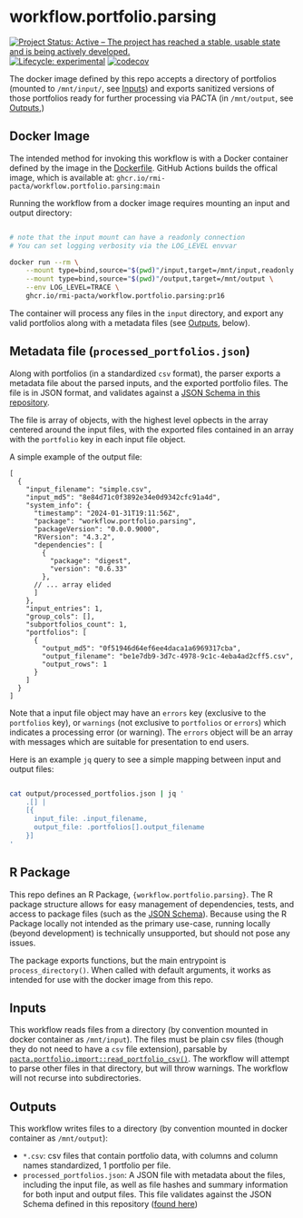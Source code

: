 # workflow.portfolio.parsing
<!-- badges: start -->
[![Project Status: Active – The project has reached a stable, usable state and is being actively developed.](https://www.repostatus.org/badges/latest/active.svg)](https://www.repostatus.org/#active)
[![Lifecycle: experimental](https://img.shields.io/badge/lifecycle-experimental-orange.svg)](https://lifecycle.r-lib.org/articles/stages.html#experimental)
[![codecov](https://codecov.io/gh/RMI-PACTA/workflow.portfolio.parsing/graph/badge.svg?token=ewpls5qPVK)](https://codecov.io/gh/RMI-PACTA/workflow.portfolio.parsing)
<!-- badges: end -->

The docker image defined by this repo accepts a directory of portfolios (mounted to `/mnt/input/`, see [Inputs](#inputs)) and exports sanitized versions of those portfolios ready for further processing via PACTA (in `/mnt/output`, see [Outputs](#outputs),)

## Docker Image

The intended method for invoking this workflow is with a Docker container defined by the image in the [Dockerfile](Dockerfile).
GitHub Actions builds the offical image, which is available at: `ghcr.io/rmi-pacta/workflow.portfolio.parsing:main`

Running the workflow from a docker image requires mounting an input and output directory:

```sh

# note that the input mount can have a readonly connection
# You can set logging verbosity via the LOG_LEVEL envvar

docker run --rm \
    --mount type=bind,source="$(pwd)"/input,target=/mnt/input,readonly \
    --mount type=bind,source="$(pwd)"/output,target=/mnt/output \
    --env LOG_LEVEL=TRACE \
    ghcr.io/rmi-pacta/workflow.portfolio.parsing:pr16

```

The container will process any files in the `input` directory, and export any valid portfolios along with a metadata files (see [Outputs](#outputs), below).

## Metadata file (`processed_portfolios.json`)

Along with portfolios (in a standardized `csv` format), the parser exports a metadata file about the parsed inputs, and the exported portfolio files.
The file is in JSON format, and validates against a [JSON Schema in this repository](inst/extdata/schema/parsedPortfolio_0-1-0.json).

The file is array of objects, with the highest level opbects in the array centered around the input files, with the exported files contained in an array with the `portfolio` key  in each input file object.

A simple example of the output file:

```jsonc
[
  {
    "input_filename": "simple.csv",
    "input_md5": "8e84d71c0f3892e34e0d9342cfc91a4d",
    "system_info": {
      "timestamp": "2024-01-31T19:11:56Z",
      "package": "workflow.portfolio.parsing",
      "packageVersion": "0.0.0.9000",
      "RVersion": "4.3.2",
      "dependencies": [
        {
          "package": "digest",
          "version": "0.6.33"
        },
      // ... array elided
      ]
    },
    "input_entries": 1,
    "group_cols": [],
    "subportfolios_count": 1,
    "portfolios": [
      {
        "output_md5": "0f51946d64ef6ee4daca1a6969317cba",
        "output_filename": "be1e7db9-3d7c-4978-9c1c-4eba4ad2cff5.csv",
        "output_rows": 1
      }
    ]
  }
]
```

Note that a input file object may have an `errors` key (exclusive to the `portfolios` key), or `warnings` (not exclusive to `portfolios` or `errors`) which indicates a processing error (or warning).
The `errors` object will be an array with messages which are suitable for presentation to end users.

Here is an example `jq` query to see a simple mapping between input and output files:

```sh

cat output/processed_portfolios.json | jq '
    .[] |
    [{
      input_file: .input_filename,
      output_file: .portfolios[].output_filename
    }]
'

```

## R Package

This repo defines an R Package, `{workflow.portfolio.parsing}`.
The R package structure allows for easy management of dependencies, tests, and access to package files (such as the [JSON Schema](inst/extdata/schema/parsedPortfolio_0-1-0.json)).
Because using the R Package locally not intended as the primary use-case, running locally (beyond development) is technically unsupported, but should not pose any issues.

The package exports functions, but the main entrypoint is `process_directory()`. When called with default arguments, it works as intended for use with the docker image from this repo.

## Inputs

This workflow reads files from a directory (by convention mounted in docker container as `/mnt/input`).
The files must be plain csv files (though they do not need to have a `csv` file extension), parsable by [`pacta.portfolio.import::read_portfolio_csv()`](https://rmi-pacta.github.io/pacta.portfolio.import/reference/read_portfolio_csv.html).
The workflow will attempt to parse other files in that directory, but will throw warnings.
The workflow will not recurse into subdirectories.

## Outputs

This workflow writes files to a directory (by convention mounted in docker container as `/mnt/output`):

- `*.csv`: csv files that contain portfolio data, with columns and column names standardized, 1 portfolio per file.
- `processed_portfolios.json`: A JSON file with metadata about the files, including the input file, as well as file hashes and summary information for both input and output files.
This file validates against the JSON Schema defined in this repository ([found here](inst/extdata/schema/parsedPortfolio_0-1-0.json))
